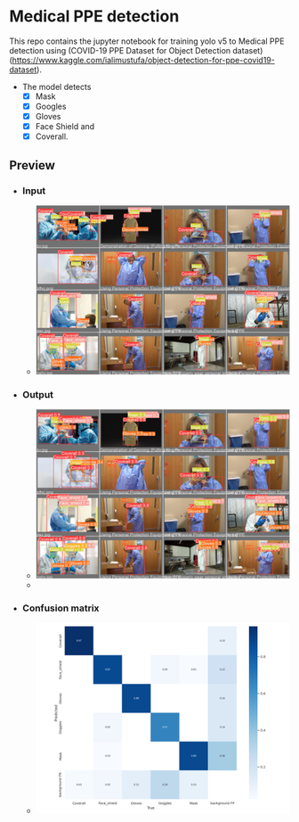 # Medical PPE detection 

This repo contains the jupyter notebook for training yolo v5 to Medical PPE detection using (COVID-19 PPE Dataset for Object Detection dataset) (https://www.kaggle.com/ialimustufa/object-detection-for-ppe-covid19-dataset). 

- The model detects 
  - [x] Mask
  - [x] Googles
  - [x] Gloves
  - [x] Face Shield  and 
  - [x] Coverall. 

## Preview 
- ### Input
  - ![](https://github.com/Anishrkhadka/Medical_PPE_detection_using_yolov5/blob/main/yolov5_for_ppe_medical/yolov5/runs/train/yolo_PPE_medical/val_batch0_labels.jpg)
- ### Output
  - ![](https://github.com/Anishrkhadka/Medical_PPE_detection_using_yolov5/blob/main/yolov5_for_ppe_medical/yolov5/runs/train/yolo_PPE_medical/val_batch0_pred.jpg)
  - 
- ### Confusion matrix
  - ![](https://raw.githubusercontent.com/Anishrkhadka/Medical_PPE_detection_using_yolov5/main/yolov5_for_ppe_medical/yolov5/runs/train/yolo_PPE_medical/confusion_matrix.png?token=GHSAT0AAAAAABRKX3ZXA2DLNPBTNAULQI2YYQJHQCA)
